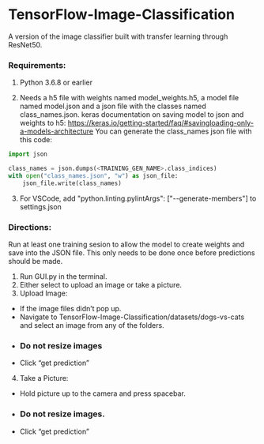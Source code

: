 # TensorFlow-Image-Classification
A version of the image classifier built with transfer learning through ResNet50.

### Requirements:
1. Python 3.6.8 or earlier

2. Needs a h5 file with weights named model_weights.h5, a model file named model.json and a json file with the classes named class_names.json. keras documentation on saving model to json and weights to h5: https://keras.io/getting-started/faq/#savingloading-only-a-models-architecture You can generate the class_names json file with this code:
``` python
import json

class_names = json.dumps(<TRAINING_GEN_NAME>.class_indices)
with open("class_names.json", "w") as json_file:
    json_file.write(class_names)
```
3. For VSCode, add "python.linting.pylintArgs": ["--generate-members"] to settings.json

### Directions:
  Run at least one training sesion to allow the model to create weights and save into the JSON file. This only needs to be done once before predictions should be made.

1. Run GUI.py in the terminal.
2. Either select to upload an image or take a picture.
3. Upload Image:
 - If the image files didn’t pop up.
 - Navigate to TensorFlow-Image-Classification/datasets/dogs-vs-cats and select an image from any of the folders.
 - ### Do not resize images
 - Click “get prediction”
4. Take a Picture:
 - Hold picture up to the camera and press spacebar.
 - ### Do not resize images.
 - Click “get prediction”
